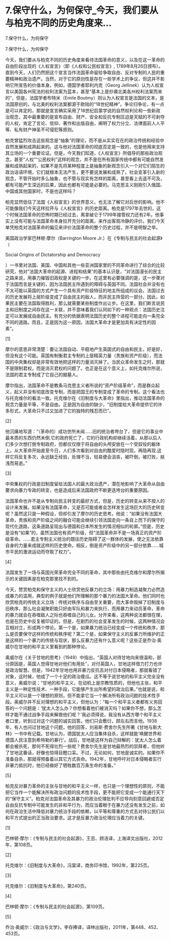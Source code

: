 # 7.保守什么，为何保守_今天，我们要从与柏克不同的历史角度来...

7.保守什么，为何保守

7.保守什么，为何保守

今天，我们要从与柏克不同的历史角度来看待法国革命的意义，以及在这一革命的自由阶段出现的《人权宣言》（即《人权和公民权宣言》, 1789年8月26日颁布）。直到今天，人们仍然把这个宣言当作法国革命留给争取自由、反对专制的人民的重要精神和政治遗产。当然，对于它的原创性是存在一些学术上的争议，但这并不影响它所宣告的价值本身。例如，德国学者耶利内克（Georg Jellinek）认为人权宣言以美国各州宪法的权利法案为蓝本，甚至“基本上是抄袭北美各州权利法案而来的”，但是，法国学者布特米（Emile Boutmy）则认为人权宣言是法国的文本，是法国原创的，与北美的权利法案都源于欧陆的“18世纪精神”。争论归争论，有一点是可以肯定的，那就是宣言确实采用了18世纪启蒙学说的自然权利论和一些新政治观念，其中最重要的是宣布自由、财产、安全和反抗专制压迫是天赋的不可剥夺的人权，肯定了言论、信仰、著作和出版自由，阐明了权力分立、法律面前人人平等、私有财产神圣不可侵犯等原则。

柏克曾猛烈攻击这些观念是“抽象”的理论，而不是从实实在在的政治传统和经验中自然发展和成熟起来的。这与他对法国革命的彻底否定是一致的，也是他用来支持其立场的一个重要论证。但是，今天我们知道，《人权宣言》所倡导的那些政治观念，甚至“人权”“公民权利”这样的观念，并不是在所有国家传统中都有可能自然发展和成熟起来的，如果不是先将某种程度上是抽象的新观念引入一个对它们陌生的政治话语环境，它们就根本无法产生，更不要说发展和成熟了。社会变革引入新的观念，不管开始时多么抽象，也不管与现实有怎样的距离，甚至看上去遥不可及，都有可能产生深远的后果，因此也都有可能是必要的。马克思主义刚刚引入俄国、中国或其他国家时，不是也这样吗？

柏克显然低估了法国《人权宣言》的世界意义，也无法了解它对后世的影响。他不可能像我们今天这样拉开与《人权宣言》的历史距离。柏克是1797年去世的，这个时候法国革命的恐怖时期已经过去，离拿破仑于1799年接管权力还有2年。他事实上没有可能与法国革命本身拉开充分的距离，来作出客观冷静的评价。我们今天单凭柏克对法国革命的偏见来评价法国革命的整个历史过程，并不是明智之举。

美国政治学家巴林顿·摩尔（Barrington Moore Jr.）在《专制与民主的社会起源》（

Social Origins of Dictatorship and Democracy

）一书里对法国、美国、中国和其他一些亚洲国家里的不同革命进行了综合的比较研究，他对“法国大革命的起源、进程和结果”的基本认识是，“对法国漫长的民主之路来说，用暴力摧毁旧政权是关键的一步。在这里有必要强调的是，这一步骤对于法国而言是关键的，因为法国民主所遇到的障碍与英国不同。法国社会并没有也不太可能以英国的方式产生一个具有资产阶级特征的地主所组成的议会。法国过去的历史发展将上层阶级变成了自由民主的敌人，而非民主阵营的一部分。因此，如果民主要在法国取得胜利，那么就需要某些制度作出让步。在这里，我们断言说民主和旧制度之间存在这一关联，并不意味着我们认同如下的一种观点：法国历史注定可以发展成自由民主。有充分的依据表明法国历史的整个进程可能走向一条完全不同的道路。而且，正是因为这一原因，法国大革命才是更加具有决定性的因素”。

[1]

摩尔的意思非常清楚：要让法国自动、平稳地产生英国式的自由和民主，好是好，但没有这个可能。英国有制衡君主专制的上层精英力量（贵族和资产阶级），而法国的中央集权却是非常有效地把这样的力量消灭掉了。当民众革命发生之时，那就不是限制君权，而是消灭君权的问题了。也正是在这个意义上，如托克维尔所说，法国的君主专制成了它自己的掘墓人。

摩尔指出，法国革命不是教条马克思主义者所说的“资产阶级革命”，而是群众起义，起义并没有彻底改变专制，而是把国王的专制变成了革命的专制。这个看法也与托克维尔的看法一致。托克维尔在《旧制度与大革命》里指出，推动法国革命的观念力量是平等，不是自由。正是因为自由的缺少，“旧制度给大革命提供它的许多形式，大革命只不过又加进了它的独特的残忍而已”。

[2]

他沉痛地写道：“（革命的）成功世所未闻……旧的统治者垮台了，但是它的事业中最本质的东西仍然未倒.它的政府死亡了，它的行政机构却继续活着，从那以后人们多少次想打倒专制政府，但都仅仅限于将自由的头颅安放在一个受奴役的躯体上。从大革命开始直至今日，人们多次看到对自由的酷爱时隐时现，再隐再现.这样它将反复多次，永远缺乏经验，处理不当，轻易便会沮丧，被吓倒，被打败，肤浅而易逝。”

[3]

中央集权的行政是旧制度留给法国人的最大政治遗产，潜在地影响了大革命从自由要求向暴力专政的转变，也是造成后来法国政府不断更迭垮台的重要原因。

法国革命也许不是从专制向民主转变的最好方式，但是，历史的转变从来不按人的设计来发展。如果没有法国革命，又是否可能或者会怎样发生这场巨大的历史转变呢？虽然这只是一种假设，但却引发了摩尔的历史思考。他说：“如果没有法国大革命，贵族和资产阶级之间的融合可能会继续引领法国走向一条自上而下的保守的现代化道路，这条道路呈现出与德国和日本所发生的情况相似的轮廓。”但是，历史是没有“如果”的，虽然法国也有资产阶级，但“法国革命并不是一场真正的资产阶级革命。……君主专制主义统治的既往历史阻碍了这一群体的发展，使之无法依靠自身的力量来成就这样的历史使命。相反，倒是资产阶级中的另一部分依靠……城市平民的激进运动而夺取了权力”。

[4]

法国发生了一场与英国光荣革命完全不同的革命，其中那些由托克维尔和摩尔所揭示的关键因素是在柏克那里找不到的。

今天，赞赏柏克和保守主义的人士欣赏他反暴力的立场：用暴力制造凝聚力必然造成暴力的滥用，典型的例子就是他们所理解的那个暴力的法国大革命。他们同时也欣赏柏克的传统主义立场：传统对秩序与自由至关重要，而大革命毁掉了旧制度与旧秩序，那么社会凝聚职能只好由军队和暴力来执行，而用暴力来动员革命，革命的暴力就会在吞噬敌人之际也吞噬自己的儿女。分开来看，这两种说法都很在理，也是在历史中反复被印证的。但是，在剧烈的社会变革发生的时候，这两种情况会互相对立，形成两个悖论。第一个是，如果暴力统治已经变成一个传统和秩序，那么是否要保守这样的传统和秩序呢？第二个是，如果保守主义的反暴力所维护的正是这样的一个暴力的传统与现状，那么反暴力还有什么意义呢？这些正是乔治·奥威尔在甘地的和平主义里看到的那种悖论。

奥威尔在《关于甘地的思考》（1949）中指出，“英国人对待甘地向来很温和，部分原因是，英国人觉得甘地对他们有用处”，对付英国人，甘地这样借力打力也许是政治智慧。但是，1942年甘地也用非暴力反抗去对付日本侵略者，那就看错了对象，这时候，他成了一个十足的政治傻瓜。这不等于说甘地的和平主义完全没有意义，奥威尔说：“甘地的和平主义，在动机上是宗教性质的，但他也主张，和平主义是一种定性技术、一种手段，它能够产生出所希望的政治后果。”也就是说，和平主义可以是一个理想的原则，但不能拿它当一个解决所有政治问题的技术性手段。奥威尔并不反对理想的和平主义，但他认为：“每一个和平主义者都有义务回答的一个问题是：‘犹太人怎么办？你想看着他们被消灭吗？如果你不想，那么怎样才能不通过战争手段来解救他们呢？’我必须得说，我没有从西方哪个和平主义者口里，听到过对这个问题的诚实回答。他们只会敷衍，顾左右而言他。1938年，有人也问过甘地这个问题，他的回答，刘易斯·费舍尔先生所著《甘地与斯大林》一书中有记载。甘地认为，德国犹太人应当集体自杀，这样就能‘唤醒世界和德国人民注意到希特勒的暴行’。战后，甘地是这样为自己辩解的：犹太人怎么着都会被杀死，那何不死得壮烈一些呢？费舍尔先生是甘地最热烈的崇拜者，但他听了甘地这番话，好像也惊得目瞪口呆。不过，无论如何，甘地是诚实的。如果你不准备自杀，那就得预备着以其它方式丧命。1942年，甘地呼吁对日本侵略者实行非暴力抵抗时，他已经做好了牺牲数百万条生命的准备。”

[5]

柏克反对暴力革命的主张与甘地的和平主义一样，也只是一个理想性的原则，不能把它当作一个能解决所有政治问题的技术性手段，更不能把它变成一个能通行天下的“保守主义”。柏克对法国革命及其暴力的政治伦理批判不应导向刻意回避或否定自由反抗专制中可能发生的非和平行为，而应当着眼于在暴力还没有发生之前，如何在政治生活中降低对暴力统治手段的依赖，以平等和尊重的方式去对待公民们以和平方式提出的正当政治要求。这才是反暴力政治伦理应当着力的关键。

[1]

巴林顿·摩尔：《专制与民主的社会起源》，王茁、顾洁译，上海译文出版社，2012年，第108页。

[2]

托克维尔：《旧制度与大革命》，冯棠译，商务印书馆，1992年，第225页。

[3]

托克维尔：《旧制度与大革命》，第240页。

[4]

巴林顿·摩尔：《专制与民主的社会起源》，第109页。

[5]

乔治·奥威尔：《政治与文学》，李存捧译，译林出版社，2011年，第448、452、453页。
